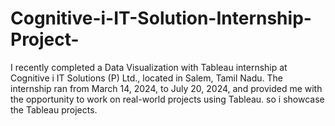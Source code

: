 # Cognitive-i-IT-Solution-Internship-Project-
I recently completed a Data Visualization with Tableau internship at Cognitive i IT Solutions (P) Ltd., located in Salem, Tamil Nadu. The internship ran from March 14, 2024, to July 20, 2024, and provided me with the opportunity to work on real-world projects using Tableau. so i showcase the Tableau projects.
